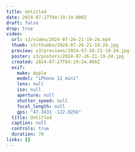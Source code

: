 ```yaml
---
title: Untitled
date: 2024-07-27T04:19:24.000Z
draft: false
drop: true
video:
  url: s3/video/2024-07-26-21-19-24.mp4
  thumb: s3/thumbs/2024-07-26-21-19-24.jpg
  preview: s3/previews/2024-07-26-21-19-24.jpg
  poster: s3/posters/2024-07-26-21-19-24.jpg
  created: 2024-07-27T04:19:24.000Z
  exif:
    make: Apple
    model: "iPhone 12 mini"
    lens: null
    iso: null
    aperture: null
    shutter_speed: null
    focal_length: null
    gps: "47.3431 -122.8256"
  title: Untitled
  caption: null
  controls: true
  duration: 70
links: []
---
```

